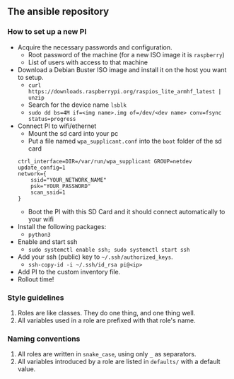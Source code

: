 ## The ansible repository

### How to set up a new PI
* Acquire the necessary passwords and configuration.
  * Root password of the machine (for a new ISO image it is `raspberry`)
  * List of users with access to that machine
* Download a Debian Buster ISO image and install it on the host you want to setup.
  * `curl https://downloads.raspberrypi.org/raspios_lite_armhf_latest | unzip`
  * Search for the device name `lsblk`
  * `sudo dd bs=4M if=<img name>.img of=/dev/<dev name> conv=fsync status=progress`
* Connect PI to wifi/ethernet
  * Mount the sd card into your pc
  * Put a file named `wpa_supplicant.conf` into the `boot` folder of the sd card
  ```
  ctrl_interface=DIR=/var/run/wpa_supplicant GROUP=netdev
  update_config=1
  network={
      ssid="YOUR_NETWORK_NAME"
      psk="YOUR_PASSWORD"
      scan_ssid=1
  }
  ```
  * Boot the PI with this SD Card and it should connect automatically to your wifi
* Install the following packages:
  * `python3`
* Enable and start ssh 
  * `sudo systemctl enable ssh; sudo systemctl start ssh`
* Add your ssh (public) key to `~/.ssh/authorized_keys`.
  * `ssh-copy-id -i ~/.ssh/id_rsa pi@<ip>`
* Add PI to the custom inventory file.
* Rollout time!

### Style guidelines
1. Roles are like classes. They do one thing, and one thing well.
2. All variables used in a role are prefixed with that role's name.

### Naming conventions
1. All roles are written in `snake_case`, using only `_`  as separators.
2. All variables introduced by a role are listed in `defaults/` with a default
value.
